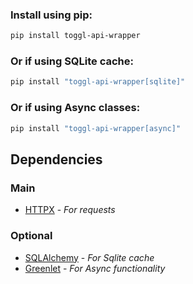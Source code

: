 ### Install using pip:

```bash
pip install toggl-api-wrapper
```

### Or if using SQLite cache:

```bash
pip install "toggl-api-wrapper[sqlite]"
```

### Or if using Async classes:

```bash
pip install "toggl-api-wrapper[async]"
```

## Dependencies

### Main

- [HTTPX](https://www.python-httpx.org) - _For requests_

### Optional

- [SQLAlchemy](https://www.sqlalchemy.org) - _For Sqlite cache_
- [Greenlet](https://github.com/python-greenlet/greenlet) - _For Async functionality_

